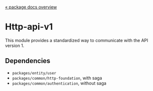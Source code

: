 [« package docs overview](../README.md)

# Http-api-v1
This module provides a standardized way to communicate with the API version 1.

## Dependencies 
- `packages/entity/user`
- `packages/common/http-foundation`, with saga
- `packages/common/authentication`, without saga
